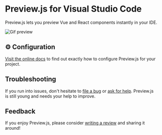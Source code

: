 # Preview.js for Visual Studio Code

Preview.js lets you preview Vue and React components instantly in your IDE.

![Gif preview](https://s3.previewjs.com/previewjs-overview.gif)

## ⚙️ Configuration

[Visit the online docs](https://previewjs.com/docs) to find out exactly how to configure Preview.js for your project.

## Troubleshooting

If you run into issues, don't hesitate to [file a bug](https://github.com/fwouts/previewjs/issues) or [ask for help](https://github.com/fwouts/previewjs/discussions). Preview.js is still young and needs your help to improve.

## Feedback

If you enjoy Preview.js, please consider [writing a review](https://marketplace.visualstudio.com/items?itemName=zenclabs.previewjs&ssr=false#review-details) and sharing it around!
